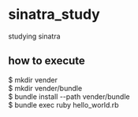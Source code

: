 sinatra_study
====
studying sinatra

how to execute
----
$ mkdir vender  
$ mkdir vender/bundle  
$ bundle install --path vender/bundle  
$ bundle exec ruby hello_world.rb  

